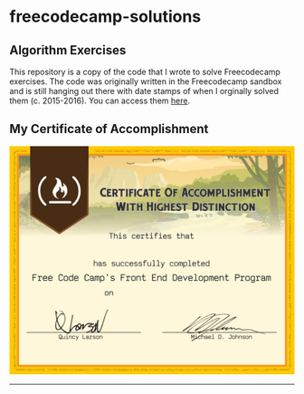 # freecodecamp-solutions

## Algorithm Exercises

This repository is a copy of the code that I wrote to solve Freecodecamp exercises.   The code was originally written in the Freecodecamp sandbox and is still hanging out there with date stamps of when I orginally solved them (c. 2015-2016).  You can access them [here](https://www.freecodecamp.org/gramparallelo "Link").

## My Certificate of Accomplishment

![Certificate Screenshot](/fcc-certificate-frontend.jpg?raw=true "Certificate Screenshot")

***
